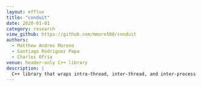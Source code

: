 ```yaml
---
layout: efflux
title: "conduit"
date: 2020-01-01
category: research
view_github: https://github.com/mmore500/conduit
authors:
  - Matthew Andres Moreno
  - Santiago Rodriguez Papa
  - Charles Ofria
venue: header-only C++ library
description: |
  C++ library that wraps intra-thread, inter-thread, and inter-process communication in a uniform, modular, object-oriented interface, with a focus on asynchronous high-performance computing applications.
---
```

